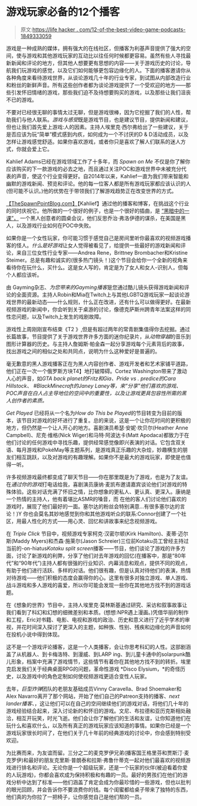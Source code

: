 # 游戏玩家必备的12个播客

> 原文:[https://life hacker . com/12-of-the-best-video-game-podcasts-1849333059](https://lifehacker.com/12-of-the-best-video-game-podcasts-1849333059)

游戏是一种成熟的媒体，拥有强大的在线社区，但播客为利基声音提供了强大的空间，使与游戏和其他游戏玩家的互动比以往任何时候都更容易。虽然有些人寻找最新新闻和评论的地方，但其他人想要更有思想的内容——关于游戏历史的讨论，导航我们玩游戏的感觉，以及它们如何能够更包容边缘化的人。下面的播客邀请你从各种角度来看待游戏世界，从谈论游戏几十年的行业专家，到试图从内部改造行业和粉丝的新鲜声音。所有这些创作者都为谈论游戏提供了一个受欢迎的地方——那些引发怀旧情绪的游戏，那些我们迫不及待想要购买的游戏，以及那些让我们沮丧不已的游戏。

不要对已经很无聊的事情太过无聊，但是游戏很棒，因为它挖掘了我们的人性，帮助我们与他人联系。*游戏与感受*既是游戏节目，也是建议节目，提供新闻和建议，但也让我们首先爱上游戏:人的因素。主持人埃里克·西尔弗给出了一些建议，关于是否应该为玩“简单”模式感到内疚，如何成为一个不讨厌的D & D活动成员，以及怎样让游戏感觉舒适。如果你喜欢游戏，或者你只是喜欢了解人们联系的迷人方式，你就会爱上它。

Kahlief Adams已经在游戏领域工作了十多年，而 *Spawn on Me* 不仅是你了解你应该购买的下一款游戏的必去之地，而且通过关注POC和游戏世界中未被充分代表的声音，使这个行业变得更好。自2014年以来，Kahlief一直为我们带来智能和幽默的游戏新闻、预览和评论。他的每一位客人都是所有游戏玩家都应该认识的人(但可能不认识。)他的优势在于带领我们了解游戏趋势正在改变世界的方式。

[【TheSpawnPointBlog.com】](https://spawnon.me/)【Kahlief】通过他的播客和博客，在挑战这个行业的同时庆祝它。他所做的一个很好的例子，也是一个很好的插曲，是 [“黑暗中的一课”，](https://podcasts.apple.com/us/podcast/a-lesson-in-blackness/id804065256?i=1000476538416) 一个黑人创意者的圆桌会议，他们反思乔治·弗洛伊德的谋杀，在美国是黑人，以及游戏行业如何在POC中失败。

如果你是一个女性玩家，你可能习惯于感觉自己是房间里听你最喜欢的视频游戏播客的怪人。*什么是好游戏*让女人觉得被看见了，给提供一些最好的游戏新闻和评论，来自三位女性行业专家——Andrea Rene，Brittney Brombacher和Kristine Steimer。总是有趣和诚实的(很多热门镜头！)这个节目会给你一个全新的视角来看待你在玩什么，买什么。这是女人写的，肯定是为了女人和女人-识别人，但每个人都应该听。

由 Gayming杂志、*为您带来的Gayming播客*是您通过酷儿镜头获得游戏新闻和评论的全面资源。主持人Robin和Mia在Twitch上与其他LGBTQ游戏玩家一起谈论游戏世界的最新动态——什么规则，什么正在改进，还有什么可以做得更好。在最新视频游戏的新闻中，你会听到关于桌游的讨论，像德克萨斯州跨青年法案这样的同性恋问题，以及Twitch上发生的戏剧故障。

游戏性上周刚刚宣布结束《T2 》,但是有超过两年的常青剧集值得你去挖掘。通过长篇故事，节目提供了关于游戏世界许多方面的迷你纪录片，从*动物穿越*的音乐到图形计算器的历史。与主持人詹姆斯·帕金森一起分享游戏每个元素背后的故事，找出游戏之间的相似之处和共同点，说明为什么这种爱好是普遍的。

毫无歉意的黑人游戏播客正在为黑人内容创作者、游戏开发者和艺术家铺平道路，他们正在一次一个俄罗斯方块T4】地打破障碍。Cortez Washington带来了激动人心的声音，如*GTA back planet的Fritz和Gia、*Pride vs . predice的Cara Hillstock、* #BlackMinecraft的Janey Laney等，来“分享”他们喜欢的游戏、POC声音在白人占主导地位的空间中的重要性，以及让游戏更具包容性所需的黑人创作者的素质。*

*Get Played* 已经将从一个名为*How do This be Played*的节目转变为目前的版本，该节目对游戏的好坏进行了重复。总的来说，这是一个让你花时间的更积极的地方，但仍然是一个让人开心的地方。喜剧演员希瑟·安妮·坎贝尔(Heather Anne Campbell)、尼克·维格(Nick Wiger)和马特·阿波达卡(Matt Apodaca)都致力于在他们讨论的任何游戏中寻找乐趣，提供经常感觉像即兴表演的对话。它包含双关语、每月游戏和PokéMay等主题系列，是游戏真正乐趣的大杂烩，妙趣横生的朋友们相互跳跃，以及对游戏的有趣理解。如果你不是最大的游戏玩家，即使是也值得一听。

许多视频游戏最终都变成了聊天节目——你在那里既是为了游戏，也是为了友谊。在*通过你的游戏*打电话给我，喜剧演员康纳·麦凯布邀请嘉宾谈论他们对游戏的特殊体验。这些对话充满了怀旧之情，比你想象的更私人、更认真、更深入。康纳是一个热情的主持人，他有着堪比ASMR的嗓音，而 在他的客人们讨论他们喜欢的游戏时，展现了他们最好的一面。塞尔达的粉丝会特别满意…有很多塞尔达的言论！)Y 你也会莫名其妙地感觉到你和其他游戏听众的联系:Connor创建了一个社区，用最人性化的方式——用心灵、回忆和讲故事来纪念视频游戏。

在 *Triple Click* 节目中，视频游戏专家柯克·汉密尔顿(Kirk Hamilton)、麦蒂·迈尔斯(Maddy Myers)和杰森·施莱尔(Jason Schreier)三位前Kotaku员工曾经主持过当前的-on-hiatus*Kotaku split screen*播客——节目，他们谈论了游戏的许多方面，讨论了新游戏的利弊，分享了他们对去年游戏的回忆(在播客中，那是“80年代”和“90年代”)主持人都有很强的行业知识、内幕消息和观点，提供不同的观点，有助于他们进行活跃、多样的对话。他们很有趣，但是认真对待他们的表演，热情对待游戏——他们积极的态度会赢得你的心。这里有很多对独立游戏、单人游戏、战斗游戏和多人游戏的喜爱，所以你可能会发现一些你在其他地方找不到的游戏话题。

在《想象的世界》节目中，主持人埃里克·莫林斯基通过研究、采访和叙事故事让我们看到了科幻和幻想的细微差别和本质。(想想:NPR遇上漫画。)凭借华丽的制作和工程，Eric对书籍、电影、电视和游戏的政治、历史和意义进行了近乎学术的审视，并花时间深入探讨了更深入的主题，如种族、性别、残疾和边缘化的声音如何在投机小说中得到体现。

这不是一个游戏评论播客，这是一个人类播客，会让你思考科幻的人性。这部剧涵盖了从机器人、到卡梅洛特、到漫威、到LARP ing、到儿童卡通中的solarpunk酷儿形象，档案中充满了游戏情节，这些情节有着你在其他地方找不到的转折。埃里克启发我们关于经典桌面RPG的问题，革命性游戏 *Disco Elysium，*的奇怪历史，以及游戏中的角色定制如何使视频游戏更适合变性人玩家。

去年，*巨型炸弹*团队的老朋友基础成员Vinny Caravella、Brad Shoemaker和Alex Navarro离开了那个网站，开始了他们自己的Patreon支持的播客、*next lander播客、*，这让他们可以在自己的空间继续他们的游戏对话，将他们几十年的游戏经验结合起来，深入讨论新的和怀旧的游戏。文尼、布拉德和亚历克斯相处融洽，相互开玩笑，时光飞逝。他们会让你了解他们的生活和友谊，让你知道他们在玩什么和喜欢什么，以及所有真正的游戏玩家应该知道的事情。如果你已经是一个游戏玩家很长时间了，在他们关于几十年前的经典游戏的讨论中，你会感到特别受欢迎。

为比赛而来，为友谊而留。三分之二的麦克罗伊兄弟(播客国王格里芬和贾斯汀·麦克罗伊)和最好的朋友克里斯·普朗泰和拉斯·弗鲁什蒂克一起对他们最喜欢的视频游戏进行排名和评论。无论你是一个超级玩家，还是一个玩家的伙伴(被迫看着你爱的人玩游戏)，你都会喜欢成为保持积极和有趣的一员。最好的男孩们在他们的游戏分析中达到了标准——他们涵盖了肯定会成为你最珍惜的一些游戏，但也以批判的眼光回顾，并会告诉你不要浪费你的钱。每个闺蜜都给桌子带来了独特的东西，他们真的为你拉了一把椅子，让你感觉自己是他们帮的一员。
